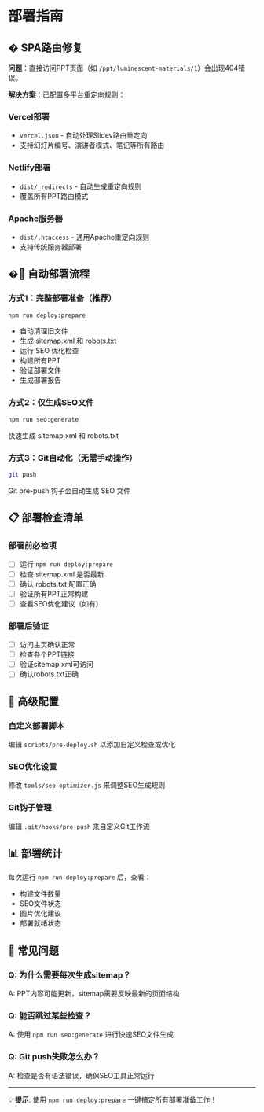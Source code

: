 # 部署指南

## � SPA路由修复

**问题**：直接访问PPT页面（如 `/ppt/luminescent-materials/1`）会出现404错误。

**解决方案**：已配置多平台重定向规则：

### Vercel部署

- `vercel.json` - 自动处理Slidev路由重定向
- 支持幻灯片编号、演讲者模式、笔记等所有路由

### Netlify部署

- `dist/_redirects` - 自动生成重定向规则
- 覆盖所有PPT路由模式

### Apache服务器

- `dist/.htaccess` - 通用Apache重定向规则
- 支持传统服务器部署

## �🚀 自动部署流程

### 方式1：完整部署准备（推荐）

```bash
npm run deploy:prepare
```

- 自动清理旧文件
- 生成 sitemap.xml 和 robots.txt
- 运行 SEO 优化检查
- 构建所有PPT
- 验证部署文件
- 生成部署报告

### 方式2：仅生成SEO文件

```bash
npm run seo:generate
```

快速生成 sitemap.xml 和 robots.txt

### 方式3：Git自动化（无需手动操作）

```bash
git push
```

Git pre-push 钩子会自动生成 SEO 文件

## 📋 部署检查清单

### 部署前必检项

- [ ] 运行 `npm run deploy:prepare`
- [ ] 检查 sitemap.xml 是否最新
- [ ] 确认 robots.txt 配置正确
- [ ] 验证所有PPT正常构建
- [ ] 查看SEO优化建议（如有）

### 部署后验证

- [ ] 访问主页确认正常
- [ ] 检查各个PPT链接
- [ ] 验证sitemap.xml可访问
- [ ] 确认robots.txt正确

## 🔧 高级配置

### 自定义部署脚本

编辑 `scripts/pre-deploy.sh` 以添加自定义检查或优化

### SEO优化设置

修改 `tools/seo-optimizer.js` 来调整SEO生成规则

### Git钩子管理

编辑 `.git/hooks/pre-push` 来自定义Git工作流

## 📊 部署统计

每次运行 `npm run deploy:prepare` 后，查看：

- 构建文件数量
- SEO文件状态
- 图片优化建议
- 部署就绪状态

## 🐛 常见问题

### Q: 为什么需要每次生成sitemap？

A: PPT内容可能更新，sitemap需要反映最新的页面结构

### Q: 能否跳过某些检查？

A: 使用 `npm run seo:generate` 进行快速SEO文件生成

### Q: Git push失败怎么办？

A: 检查是否有语法错误，确保SEO工具正常运行

---

💡 **提示**: 使用 `npm run deploy:prepare` 一键搞定所有部署准备工作！
